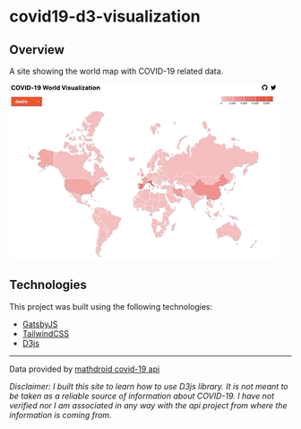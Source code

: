 # covid19-d3-visualization

## Overview

A site showing the world map with COVID-19 related data.

![covid19 world visualization site preview](./site-preview.gif)

## Technologies

This project was built using the following technologies:

- [GatsbyJS](https://www.gatsbyjs.org/)
- [TailwindCSS](https://tailwindcss.com/)
- [D3js](https://d3js.org/)

---

Data provided by [mathdroid covid-19 api](https://github.com/mathdroid/covid-19-api)

_Disclaimer: I built this site to learn how to use D3js library. It is not meant to be taken as a reliable source of information about COVID-19. I have not verified nor I am associated in any way with the api project from where the information is coming from._

